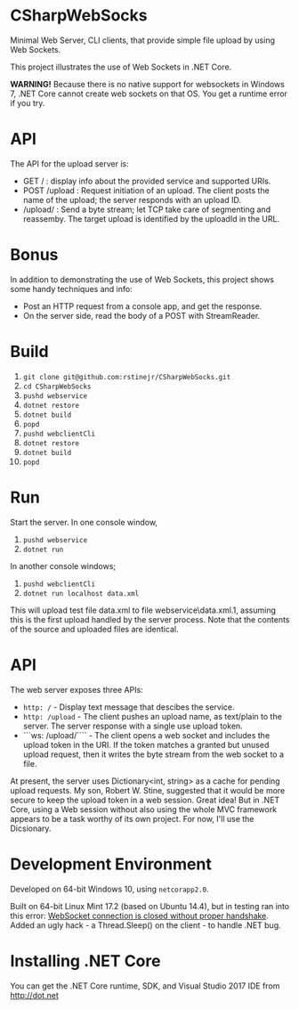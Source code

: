# CSharpWebSocks
Minimal Web Server, CLI clients, that provide simple file upload by using Web Sockets.

This project illustrates the use of Web Sockets in .NET Core. 

**WARNING!** Because there is no native support for websockets in Windows 7, .NET Core cannot create web sockets on that OS. You get a runtime error if you try.

# API

The API for the upload server is:

* GET / : display info about the provided service and supported URIs.    
* POST /upload : Request initiation of an upload. The client posts the name of the upload; the server responds with an upload ID.
* <Web Socket> /upload/<upload ID> : Send a byte stream; let TCP take care of segmenting and reassemby. The target upload is identified by the uploadId in the URL.


# Bonus

In addition to demonstrating the use of Web Sockets, this project shows some handy 
techniques and info: 

* Post an HTTP request from a console app, and get the response.
* On the server side, read the body of a POST with StreamReader.

# Build

1. ```git clone git@github.com:rstinejr/CSharpWebSocks.git```
2. ```cd CSharpWebSocks```
3. ```pushd webservice```
4. ```dotnet restore```
5. ```dotnet build```
6. ```popd```
7. ```pushd webclientCli```
8. ```dotnet restore```
9. ```dotnet build```
10. ```popd```

# Run

Start the server. In one console window,

1. ```pushd webservice```
2. ```dotnet run```

In another console windows;

1. ```pushd webclientCli```
2. ```dotnet run localhost data.xml```

This will upload test file data.xml to file webservice\data.xml.1, assuming this is the first upload handled 
by the server process. Note that the contents of the source and uploaded files
are identical.

# API

The web server exposes three APIs:

* ```http: /``` - Display text message that descibes the service.
* ```http: /upload``` - The client pushes an upload name, as text/plain to the server. The server response with a single use upload token.
* ```ws: /upload/<token>```` - The client opens a web socket and includes the upload token in the URI. If the token matches a granted but unused upload request, then it
writes the byte stream from the web socket to a file.


At present, the server uses Dictionary<int, string> as a cache for pending upload requests.
My son, Robert W. Stine, suggested that it would be more secure to keep the upload token 
in a web session. Great idea! But in .NET Core, using a Web session without also using the whole MVC framework appears to be a task worthy of its own project.  For now, 
I'll use the Dicsionary.

# Development Environment

Developed on 64-bit Windows 10, using ```netcorapp2.0```.

Built on 64-bit Linux Mint 17.2 (based on Ubuntu 14.4), but in testing ran into this 
error: [WebSocket connection is closed without proper handshake](https://github.com/aspnet/AspNetCoreModule/issues/77).
Added an ugly hack - a Thread.Sleep() on the client - to handle .NET bug.
 

# Installing .NET Core

You can get the .NET Core runtime, SDK, and Visual Studio 2017 IDE from http://dot.net
